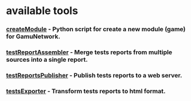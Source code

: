 # available tools

### [createModule](./create-module) - Python script for create a new module (game) for GamuNetwork.

### [testReportAssembler](./test-report-assembler) - Merge tests reports from multiple sources into a single report.

### [testReportsPublisher](./test-reports-publisher) - Publish tests reports to a web server.

### [testsExporter](./tests-exporter) - Transform tests reports to html format.
